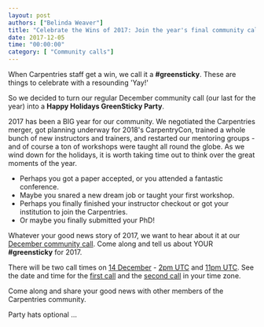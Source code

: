 ```yaml
---
layout: post
authors: ["Belinda Weaver"]
title: "Celebrate the Wins of 2017: Join the year's final community call"
date: 2017-12-05
time: "00:00:00"
category: [ "Community calls"]
---
```


When Carpentries staff get a win, we call it a **#greensticky**. These are things to celebrate with a resounding 'Yay!' 

So we decided to turn our regular December community call (our last for the year) into a **Happy Holidays GreenSticky Party**.

2017 has been a BIG year for our community. We negotiated the Carpentries merger, got planning underway for 2018's CarpentryCon, 
trained a whole bunch of new instructors and trainers, and restarted our mentoring groups - and of course a ton of workshops were taught all round the globe. As we wind down for the holidays, it is worth taking time out to think over the great moments of the year. 

- Perhaps you got a paper accepted, or you attended a fantastic conference. 
- Maybe you snared a new dream job or taught your first workshop. 
- Perhaps you finally finished your instructor checkout or got your institution to join the Carpentries. 
- Or maybe you finally submitted your PhD!

Whatever your good news story of 2017, we want to hear about it at our [December community call](http://pad.software-carpentry.org/community-call-2017-12-14). Come along and tell us about 
YOUR **#greensticky** for 2017.

There will be two call times on [14 December](http://pad.software-carpentry.org/community-call-2017-12-14) - [2pm UTC](https://www.timeanddate.com/worldclock/fixedtime.html?msg=Carpentries+Green+Sticky+Party&iso=20171214T14&p1=1440&ah=1) and [11pm UTC](https://www.timeanddate.com/worldclock/fixedtime.html?msg=Carpentries+Green+Sticky+Party&iso=20171214T23&ah=1). See the date and time for the [first call](https://www.timeanddate.com/worldclock/fixedtime.html?msg=Carpentries+Green+Sticky+Party&iso=20171214T14&p1=1440&ah=1) and the [second call](https://www.timeanddate.com/worldclock/fixedtime.html?msg=Carpentries+Green+Sticky+Party&iso=20171214T23&ah=1) in your time zone.

Come along and share your good news with other members of the Carpentries community.

Party hats optional ...
